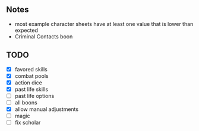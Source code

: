## Notes
- most example character sheets have at least one value that is lower than expected
- Criminal Contacts boon 
## TODO
- [x] favored skills
- [x] combat pools
- [x] action dice
- [x] past life skills
- [ ] past life options
- [ ] all boons
- [X] allow manual adjustments
- [ ] magic
- [ ] fix scholar